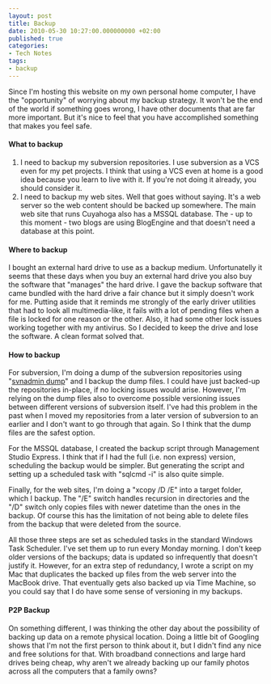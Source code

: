 ```yaml
---
layout: post
title: Backup
date: 2010-05-30 10:27:00.000000000 +02:00
published: true
categories:
- Tech Notes
tags:
- backup
---
```


Since I'm hosting this website on my own personal home computer, I have the "opportunity" of worrying about my backup strategy. It won't be the end of the world if something goes wrong, I have other documents that are far more important. But it's nice to feel that you have accomplished something that makes you feel safe.
<h4>What to backup</h4>
<ol>
<li>I need to backup my subversion repositories. I use subversion as a VCS even for my pet projects. I think that using a VCS even at home is a good idea because you learn to live with it. If you're not doing it already, you should consider it.</li>
<li>I need to backup my web sites. Well that goes without saying. It's a web server so the web content should be backed up somewhere. The main web site that runs Cuyahoga also has a MSSQL database. The - up to this moment - two blogs are using BlogEngine and that doesn't need a database at this point.</li>
</ol>
<h4>Where to backup</h4>

I bought an external hard drive to use as a backup medium. Unfortunatelly it seems that these days when you buy an external hard drive you also buy the software that "manages" the hard drive. I gave the backup software that came bundled with the hard drive a fair chance but it simply doesn't work for me. Putting aside that it reminds me strongly of the early driver utilities that had to look all multimedia-like, it fails with a lot of pending files when a file is locked for one reason or the other. Also, it had some other lock issues working together with my antivirus. So I decided to keep the drive and lose the software. A clean format solved that.
<h4>How to backup</h4>

For subversion, I'm doing a dump of the subversion repositories using "<a href="http://svnbook.red-bean.com/en/1.1/re31.html">svnadmin dump</a>" and I backup the dump files. I could have just backed-up the repositories in-place, if no locking issues would arise. However, I'm relying on the dump files also to overcome possible versioning issues between different versions of subversion itself. I've had this problem in the past when I moved my repositories from a later version of subversion to an earlier and I don't want to go through that again. So I think that the dump files are the safest option.

For the MSSQL database, I created the backup script through Management Studio Express. I think that if I had the full (i.e. non express) version, scheduling the backup would be simpler. But generating the script and setting up a scheduled task with "sqlcmd -i" is also quite simple.

Finally, for the web sites, I'm doing a "xcopy /D /E" into a target folder, which I backup. The "/E" switch handles recursion in directories and the "/D" switch only copies files with newer datetime than the ones in the backup. Of course this has the limitation of not being able to delete files from the backup that were deleted from the source.

All those three steps are set as scheduled tasks in the standard Windows Task Scheduler. I've set them up to run every Monday morning. I don't keep older versions of the backups; data is updated so infrequently that doesn't justify it. However, for an extra step of redundancy, I wrote a script on my Mac that duplicates the backed up files from the web server into the MacBook drive. That eventually gets also backed up via Time Machine, so you could say that I do have some sense of versioning in my backups.
<h4>P2P Backup</h4>

On something different, I was thinking the other day about the possibility of backing up data on a remote physical location. Doing a little bit of Googling shows that I'm not the first person to think about it, but I didn't find any nice and free solutions for that. With broadband connections and large hard drives being cheap, why aren't we already backing up our family photos across all the computers that a family owns?
